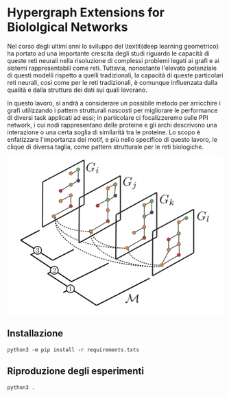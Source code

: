 # Hypergraph Extensions for Biololgical Networks

Nel corso degli ultimi anni lo sviluppo del \textit{deep learning geometrico} ha portato ad una importante crescita degli studi riguardo le capacità di queste reti neurali nella risoluzione di complessi problemi legati ai grafi e ai sistemi rappresentabili come reti. Tuttavia, nonostante l'elevato potenziale di questi modelli rispetto a quelli tradizionali, la capacità di queste particolari reti neurali, così come per le reti tradizionali, è comunque influenzata dalla qualità e dalla struttura dei dati sui quali lavorano.

In questo lavoro, si andrà a considerare un possibile metodo per arricchire i grafi utilizzando i pattern strutturali nascosti per migliorare le performance di diversi task applicati ad essi; in particolare ci focalizzeremo sulle PPI network, i cui nodi rappresentano delle proteine e gli archi descrivono una interazione o una certa soglia di similarità tra le proteine. Lo scopo è enfatizzare l'importanza dei motif, e più nello specifico di questo lavoro, le clique di diversa taglia, come pattern strutturale per le reti biologiche.

![Multi-Layer Network](assets/multi-layer-network.png)

## Installazione

```
python3 -m pip install -r requirements.txts
```

## Riproduzione degli esperimenti

```
python3 .
```
